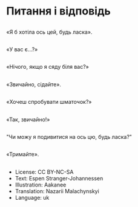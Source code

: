 # Питання і відповідь

##
«Я б хотіла ось цей, будь ласка».

##
«У вас є...?»

##
«Нічого, якщо я сяду біля вас?»

##
«Звичайно, сідайте».

##
«Хочеш спробувати шматочок?»

##
«Так, звичайно!»

##
"Чи можу я подивитися на ось цю, будь ласка?"

##
«Тримайте».

##
* License: CC BY-NC-SA
* Text: Espen Stranger-Johannessen
* Illustration: Aakanee
* Translation: Nazarii Malachynskyi
* Language: uk
